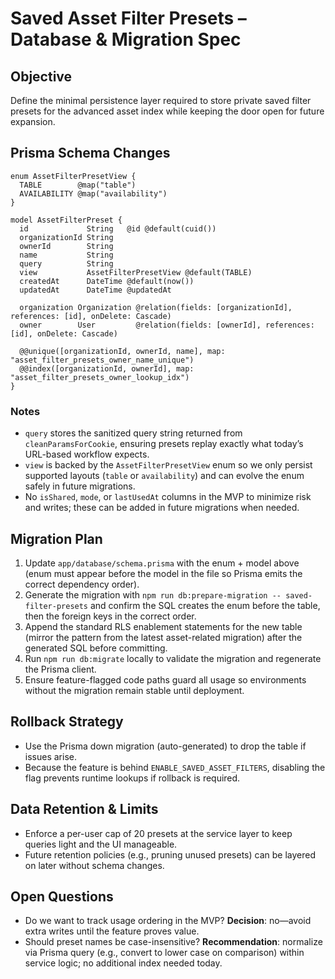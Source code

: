# Saved Asset Filter Presets – Database & Migration Spec

## Objective
Define the minimal persistence layer required to store private saved filter presets for the advanced asset index while keeping the door open for future expansion.

## Prisma Schema Changes
```prisma
enum AssetFilterPresetView {
  TABLE        @map("table")
  AVAILABILITY @map("availability")
}

model AssetFilterPreset {
  id             String   @id @default(cuid())
  organizationId String
  ownerId        String
  name           String
  query          String
  view           AssetFilterPresetView @default(TABLE)
  createdAt      DateTime @default(now())
  updatedAt      DateTime @updatedAt

  organization Organization @relation(fields: [organizationId], references: [id], onDelete: Cascade)
  owner        User         @relation(fields: [ownerId], references: [id], onDelete: Cascade)

  @@unique([organizationId, ownerId, name], map: "asset_filter_presets_owner_name_unique")
  @@index([organizationId, ownerId], map: "asset_filter_presets_owner_lookup_idx")
}
```

### Notes
- `query` stores the sanitized query string returned from `cleanParamsForCookie`, ensuring presets replay exactly what today’s URL-based workflow expects.
- `view` is backed by the `AssetFilterPresetView` enum so we only persist supported layouts (`table` or `availability`) and can evolve the enum safely in future migrations.
- No `isShared`, `mode`, or `lastUsedAt` columns in the MVP to minimize risk and writes; these can be added in future migrations when needed.

## Migration Plan
1. Update `app/database/schema.prisma` with the enum + model above (enum must appear before the model in the file so Prisma emits the correct dependency order).
2. Generate the migration with `npm run db:prepare-migration -- saved-filter-presets` and confirm the SQL creates the enum before the table, then the foreign keys in the correct order.
3. Append the standard RLS enablement statements for the new table (mirror the pattern from the latest asset-related migration) after the generated SQL before committing.
4. Run `npm run db:migrate` locally to validate the migration and regenerate the Prisma client.
5. Ensure feature-flagged code paths guard all usage so environments without the migration remain stable until deployment.

## Rollback Strategy
- Use the Prisma down migration (auto-generated) to drop the table if issues arise.
- Because the feature is behind `ENABLE_SAVED_ASSET_FILTERS`, disabling the flag prevents runtime lookups if rollback is required.

## Data Retention & Limits
- Enforce a per-user cap of 20 presets at the service layer to keep queries light and the UI manageable.
- Future retention policies (e.g., pruning unused presets) can be layered on later without schema changes.

## Open Questions
- Do we want to track usage ordering in the MVP? **Decision**: no—avoid extra writes until the feature proves value.
- Should preset names be case-insensitive? **Recommendation**: normalize via Prisma query (e.g., convert to lower case on comparison) within service logic; no additional index needed today.
